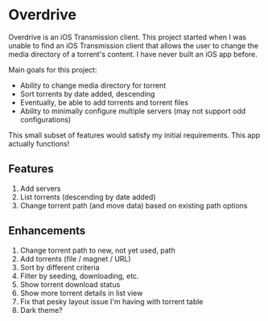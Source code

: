 #  Overdrive

Overdrive is an iOS Transmission client. This project started when I was unable to find an iOS Transmission client that allows the user to change the media directory of a torrent's content. I have never built an iOS app before.

Main goals for this project:
* Ability to change media directory for torrent
* Sort torrents by date added, descending
* Eventually, be able to add torrents and torrent files
* Ability to minimally configure multiple servers (may not support odd configurations)

This small subset of features would satisfy my initial requirements. This app actually functions!

## Features
1. Add servers
2. List torrents (descending by date added)
3. Change torrent path (and move data) based on existing path options

## Enhancements
1. Change torrent path to new, not yet used, path
2. Add torrents (file / magnet / URL)
3. Sort by different criteria
4. Filter by seeding, downloading, etc.
5. Show torrent download status
6. Show more torrent details in list view
7. Fix that pesky layout issue I'm having with torrent table
8. Dark theme?
